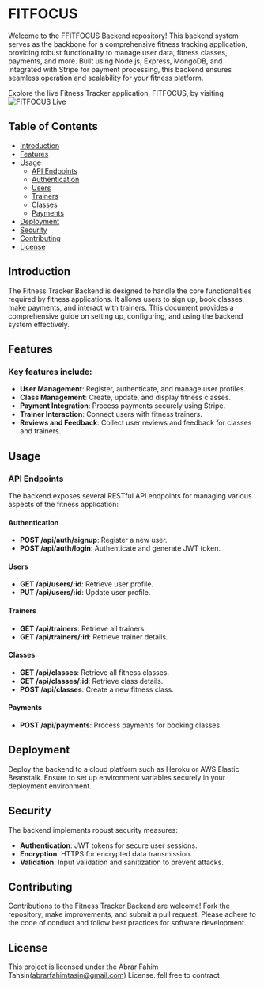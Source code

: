 # FITFOCUS

Welcome to the FFITFOCUS Backend repository! This backend system serves as the backbone for a comprehensive fitness tracking application, providing robust functionality to manage user data, fitness classes, payments, and more. Built using Node.js, Express, MongoDB, and integrated with Stripe for payment processing, this backend ensures seamless operation and scalability for your fitness platform.

Explore the live Fitness Tracker application, FITFOCUS, by visiting ![FITFOCUS Live](https://assignment-12af.netlify.app/)


## Table of Contents

- [Introduction](#introduction)
- [Features](#features)
- [Usage](#usage)
  - [API Endpoints](#api-endpoints)
  - [Authentication](#authentication)
  - [Users](#users)
  - [Trainers](#trainers)
  - [Classes](#classes)
  - [Payments](#payments)
- [Deployment](#deployment)
- [Security](#security)
- [Contributing](#contributing)
- [License](#license)

## Introduction

The Fitness Tracker Backend is designed to handle the core functionalities required by fitness applications. It allows users to sign up, book classes, make payments, and interact with trainers. This document provides a comprehensive guide on setting up, configuring, and using the backend system effectively.

## Features

### Key features include:

- **User Management**: Register, authenticate, and manage user profiles.
- **Class Management**: Create, update, and display fitness classes.
- **Payment Integration**: Process payments securely using Stripe.
- **Trainer Interaction**: Connect users with fitness trainers.
- **Reviews and Feedback**: Collect user reviews and feedback for classes and trainers.

## Usage

### API Endpoints

The backend exposes several RESTful API endpoints for managing various aspects of the fitness application:

#### Authentication

- **POST /api/auth/signup**: Register a new user.
- **POST /api/auth/login**: Authenticate and generate JWT token.

#### Users

- **GET /api/users/:id**: Retrieve user profile.
- **PUT /api/users/:id**: Update user profile.

#### Trainers

- **GET /api/trainers**: Retrieve all trainers.
- **GET /api/trainers/:id**: Retrieve trainer details.

#### Classes

- **GET /api/classes**: Retrieve all fitness classes.
- **GET /api/classes/:id**: Retrieve class details.
- **POST /api/classes**: Create a new fitness class.

#### Payments

- **POST /api/payments**: Process payments for booking classes.

## Deployment

Deploy the backend to a cloud platform such as Heroku or AWS Elastic Beanstalk. Ensure to set up environment variables securely in your deployment environment.

## Security

The backend implements robust security measures:

- **Authentication**: JWT tokens for secure user sessions.
- **Encryption**: HTTPS for encrypted data transmission.
- **Validation**: Input validation and sanitization to prevent attacks.

## Contributing

Contributions to the Fitness Tracker Backend are welcome! Fork the repository, make improvements, and submit a pull request. Please adhere to the code of conduct and follow best practices for software development.

## License

This project is licensed under the Abrar Fahim Tahsin(abrarfahimtasin@gmail.com) License. fell free to contract
